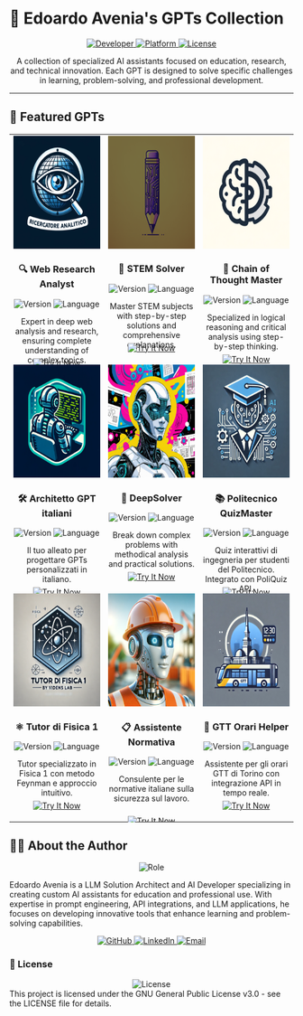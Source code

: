 # 🤖 Edoardo Avenia's GPTs Collection

<div align="center">
  <a href="https://github.com/edoardoavenia">
    <img src="https://img.shields.io/badge/LLM_Developer-Edoardo_Avenia-2ea44f?style=for-the-badge&logo=github" alt="Developer">
  </a>
  <a href="https://chat.openai.com">
    <img src="https://img.shields.io/badge/Platform-ChatGPT-74aa9c?style=for-the-badge&logo=openai" alt="Platform">
  </a>
  <a href="https://github.com/edoardoavenia/gpts-collection/blob/main/LICENSE">
    <img src="https://img.shields.io/badge/License-GPLv3-blue.svg?style=for-the-badge" alt="License">
  </a>
</div>

<div align="center">
  <p>A collection of specialized AI assistants focused on education, research, and technical innovation. Each GPT is designed to solve specific challenges in learning, problem-solving, and professional development.</p>
</div>

---

## 🌟 Featured GPTs

<div align="center">
  <table>
    <tr>
      <td align="center" width="33.33%">
        <div style="height: 400px;">
          <a href="https://chatgpt.com/g/g-IF18aGRLF-web-research-analyst">
            <img src="icons/web_research_analyst.png" width="200" height="200" alt="Web Research Analyst">
          </a>
          <br>
          <h3>🔍 Web Research Analyst</h3>
          <img src="https://img.shields.io/badge/v6.4-Latest-green?style=flat-square&logo=v" alt="Version">
          <img src="https://img.shields.io/badge/EN-language-blue?style=flat-square" alt="Language">
          <br>
          <p style="height: 60px;">Expert in deep web analysis and research, ensuring complete understanding of complex topics.</p>
          <a href="https://chatgpt.com/g/g-IF18aGRLF-web-research-analyst">
            <img src="https://img.shields.io/badge/Try_It_Now-37a779?style=for-the-badge&logo=openai" alt="Try It Now">
          </a>
        </div>
      </td>
      <td align="center" width="33.33%">
        <div style="height: 400px;">
          <a href="https://chatgpt.com/g/g-doiE0rbTi-stem-solver-homework-exams">
            <img src="icons/stem_solver.png" width="200" height="200" alt="STEM Solver">
          </a>
          <br>
          <h3>📐 STEM Solver</h3>
          <img src="https://img.shields.io/badge/v2.1-Latest-green?style=flat-square&logo=v" alt="Version">
          <img src="https://img.shields.io/badge/EN-language-blue?style=flat-square" alt="Language">
          <br>
          <p style="height: 60px;">Master STEM subjects with step-by-step solutions and comprehensive explanations.</p>
          <a href="https://chatgpt.com/g/g-doiE0rbTi-stem-solver-homework-exams">
            <img src="https://img.shields.io/badge/Try_It_Now-37a779?style=for-the-badge&logo=openai" alt="Try It Now">
          </a>
        </div>
      </td>
      <td align="center" width="33.33%">
        <div style="height: 400px;">
          <a href="https://chatgpt.com/g/g-s9B4PVDEP-chain-of-thought-master">
            <img src="icons/chain_of_thought_master.png" width="200" height="200" alt="Chain of Thought Master">
          </a>
          <br>
          <h3>🧠 Chain of Thought Master</h3>
          <img src="https://img.shields.io/badge/v2.0-Latest-green?style=flat-square&logo=v" alt="Version">
          <img src="https://img.shields.io/badge/EN-language-blue?style=flat-square" alt="Language">
          <br>
          <p style="height: 60px;">Specialized in logical reasoning and critical analysis using step-by-step thinking.</p>
          <a href="https://chatgpt.com/g/g-s9B4PVDEP-chain-of-thought-master">
            <img src="https://img.shields.io/badge/Try_It_Now-37a779?style=for-the-badge&logo=openai" alt="Try It Now">
          </a>
        </div>
      </td>
    </tr>
    <tr>
      <td align="center" width="33.33%">
        <div style="height: 400px;">
          <a href="https://chatgpt.com/g/g-1o6DaFTfg-architetto-gpt-italiani">
            <img src="icons/architetto_gpt_italiani.png" width="200" height="200" alt="Architetto GPT">
          </a>
          <br>
          <h3>🛠️ Architetto GPT italiani</h3>
          <img src="https://img.shields.io/badge/v5.1-Latest-green?style=flat-square&logo=v" alt="Version">
          <img src="https://img.shields.io/badge/IT-language-red?style=flat-square" alt="Language">
          <br>
          <p style="height: 60px;">Il tuo alleato per progettare GPTs personalizzati in italiano.</p>
          <a href="https://chatgpt.com/g/g-1o6DaFTfg-architetto-gpt-italiani">
            <img src="https://img.shields.io/badge/Try_It_Now-37a779?style=for-the-badge&logo=openai" alt="Try It Now">
          </a>
        </div>
      </td>
      <td align="center" width="33.33%">
        <div style="height: 400px;">
          <a href="https://chatgpt.com/g/g-IxaoBUuJl-deepsolver">
            <img src="icons/deep_solver.png" width="200" height="200" alt="DeepSolver">
          </a>
          <br>
          <h3>🎯 DeepSolver</h3>
          <img src="https://img.shields.io/badge/v1.0-Latest-green?style=flat-square&logo=v" alt="Version">
          <img src="https://img.shields.io/badge/EN-language-blue?style=flat-square" alt="Language">
          <br>
          <p style="height: 60px;">Break down complex problems with methodical analysis and practical solutions.</p>
          <a href="https://chatgpt.com/g/g-IxaoBUuJl-deepsolver">
            <img src="https://img.shields.io/badge/Try_It_Now-37a779?style=for-the-badge&logo=openai" alt="Try It Now">
          </a>
        </div>
      </td>
      <td align="center" width="33.33%">
        <div style="height: 400px;">
          <a href="https://chatgpt.com/g/g-jP79Nb9A3-politecnico-quizmaster">
            <img src="icons/politecnico_quizmaster.png" width="200" height="200" alt="Politecnico QuizMaster">
          </a>
          <br>
          <h3>📚 Politecnico QuizMaster</h3>
          <img src="https://img.shields.io/badge/v2.0-Latest-green?style=flat-square&logo=v" alt="Version">
          <img src="https://img.shields.io/badge/IT-language-red?style=flat-square" alt="Language">
          <br>
          <p style="height: 60px;">Quiz interattivi di ingegneria per studenti del Politecnico. Integrato con PoliQuiz API.</p>
          <a href="https://chatgpt.com/g/g-jP79Nb9A3-politecnico-quizmaster">
            <img src="https://img.shields.io/badge/Try_It_Now-37a779?style=for-the-badge&logo=openai" alt="Try It Now">
          </a>
        </div>
      </td>
    </tr>
    <tr>
      <td align="center" width="33.33%">
        <div style="height: 400px;">
          <a href="https://chatgpt.com/g/g-WpdHXBDo4-tutor-di-fisica-1">
            <img src="icons/tutor_fisica_1.png" width="200" height="200" alt="Tutor di Fisica">
          </a>
          <br>
          <h3>⚛️ Tutor di Fisica 1</h3>
          <img src="https://img.shields.io/badge/v3.1-Latest-green?style=flat-square&logo=v" alt="Version">
          <img src="https://img.shields.io/badge/IT-language-red?style=flat-square" alt="Language">
          <br>
          <p style="height: 60px;">Tutor specializzato in Fisica 1 con metodo Feynman e approccio intuitivo.</p>
          <a href="https://chatgpt.com/g/g-WpdHXBDo4-tutor-di-fisica-1">
            <img src="https://img.shields.io/badge/Try_It_Now-37a779?style=for-the-badge&logo=openai" alt="Try It Now">
          </a>
        </div>
      </td>
      <td align="center" width="33.33%">
        <div style="height: 400px;">
          <a href="https://chatgpt.com/g/g-sUMyOY8rT-assistente-normativa-sicurezza">
            <img src="icons/assistente_normativa_sicurezza.png" width="200" height="200" alt="Assistente Normativa">
          </a>
          <br>
          <h3>📋 Assistente Normativa</h3>
          <img src="https://img.shields.io/badge/v1.0-Latest-green?style=flat-square&logo=v" alt="Version">
          <img src="https://img.shields.io/badge/IT-language-red?style=flat-square" alt="Language">
          <br>
          <p style="height: 60px;">Consulente per le normative italiane sulla sicurezza sul lavoro.</p>
          <a href="https://chatgpt.com/g/g-sUMyOY8rT-assistente-normativa-sicurezza">
            <img src="https://img.shields.io/badge/Try_It_Now-37a779?style=for-the-badge&logo=openai" alt="Try It Now">
          </a>
        </div>
      </td>
      <td align="center" width="33.33%">
        <div style="height: 400px;">
          <a href="https://chatgpt.com/g/g-4YsHW0wBz-torino-gtt-orari-helper">
            <img src="icons/gtt_helper.png" width="200" height="200" alt="GTT Helper">
          </a>
          <br>
          <h3>🚌 GTT Orari Helper</h3>
          <img src="https://img.shields.io/badge/v0.1-Beta-orange?style=flat-square&logo=v" alt="Version">
          <img src="https://img.shields.io/badge/IT-language-red?style=flat-square" alt="Language">
          <br>
          <p style="height: 60px;">Assistente per gli orari GTT di Torino con integrazione API in tempo reale.</p>
          <a href="https://chatgpt.com/g/g-4YsHW0wBz-torino-gtt-orari-helper">
            <img src="https://img.shields.io/badge/Try_It_Now-37a779?style=for-the-badge&logo=openai" alt="Try It Now">
          </a>
        </div>
      </td>
    </tr>
  </table>
</div>

## 👨‍💻 About the Author

<div align="center">
  <img src="https://img.shields.io/badge/LLM_Solution_Architect-Edoardo_Avenia-2ea44f?style=for-the-badge" alt="Role">
</div>

Edoardo Avenia is a LLM Solution Architect and AI Developer specializing in creating custom AI assistants for education and professional use. With expertise in prompt engineering, API integrations, and LLM applications, he focuses on developing innovative tools that enhance learning and problem-solving capabilities.
<br>
<div align="center">
  <a href="https://github.com/edoardoavenia">
    <img src="https://img.shields.io/badge/GitHub-100000?style=for-the-badge&logo=github&logoColor=white" alt="GitHub">
  </a>
  <a href="https://www.linkedin.com/in/edoardoavenia/">
    <img src="https://img.shields.io/badge/LinkedIn-0077B5?style=for-the-badge&logo=linkedin&logoColor=white" alt="LinkedIn">
  </a>
  <a href="mailto:edoardoavenia99@gmail.com">
    <img src="https://img.shields.io/badge/Email-D14836?style=for-the-badge&logo=gmail&logoColor=white" alt="Email">
  </a>
</div>

### 📄 License
<div align="center">
  <img src="https://img.shields.io/badge/License-GPLv3-blue.svg?style=for-the-badge" alt="License">
</div>
This project is licensed under the GNU General Public License v3.0 - see the LICENSE file for details.<br><br>